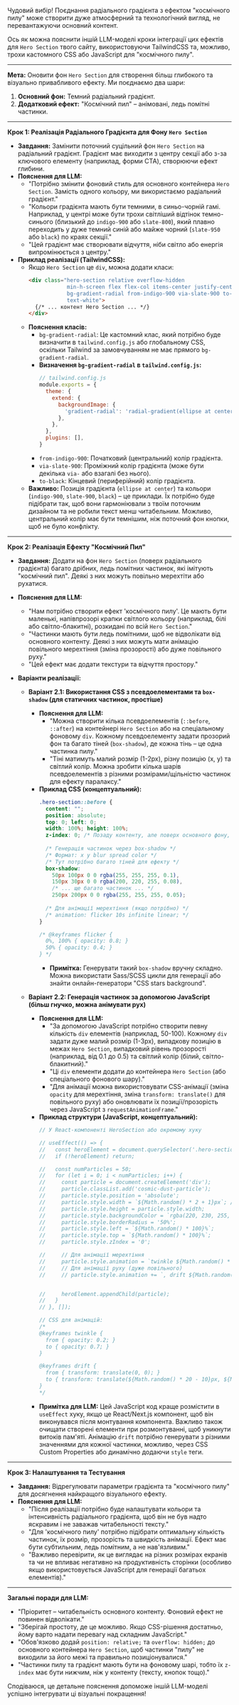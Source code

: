 Чудовий вибір! Поєднання радіального градієнта з ефектом "космічного пилу" може створити дуже атмосферний та технологічний вигляд, не перевантажуючи основний контент.

Ось як можна пояснити іншій LLM-моделі кроки інтеграції цих ефектів для `Hero Section` твого сайту, використовуючи TailwindCSS та, можливо, трохи кастомного CSS або JavaScript для "космічного пилу".

---

**Мета:** Оновити фон `Hero Section` для створення більш глибокого та візуально привабливого ефекту. Ми поєднаємо два шари:
1.  **Основний фон:** Темний радіальний градієнт.
2.  **Додатковий ефект:** "Космічний пил" – анімовані, ледь помітні частинки.

---

**Крок 1: Реалізація Радіального Градієнта для Фону `Hero Section`**

*   **Завдання:** Замінити поточний суцільний фон `Hero Section` на радіальний градієнт. Градієнт має виходити з центру секції або з-за ключового елементу (наприклад, форми CTA), створюючи ефект глибини.
*   **Пояснення для LLM:**
    *   "Потрібно змінити фоновий стиль для основного контейнера `Hero Section`. Замість одного кольору, ми використаємо радіальний градієнт."
    *   "Кольори градієнта мають бути темними, в синьо-чорній гамі. Наприклад, у центрі може бути трохи світліший відтінок темно-синього (близький до `indigo-900` або `slate-800`), який плавно переходить у дуже темний синій або майже чорний (`slate-950` або `black`) по краях секції."
    *   "Цей градієнт має створювати відчуття, ніби світло або енергія випромінюється з центру."
*   **Приклад реалізації (TailwindCSS):**
    *   Якщо `Hero Section` це `div`, можна додати класи:
        ```html
        <div class="hero-section relative overflow-hidden 
                    min-h-screen flex flex-col items-center justify-center 
                    bg-gradient-radial from-indigo-900 via-slate-900 to-black 
                    text-white">
          {/* ... контент Hero Section ... */}
        </div>
        ```
    *   **Пояснення класів:**
        *   `bg-gradient-radial`: Це кастомний клас, який потрібно буде визначити в `tailwind.config.js` або глобальному CSS, оскільки Tailwind за замовчуванням не має прямого `bg-gradient-radial`.
        *   **Визначення `bg-gradient-radial` в `tailwind.config.js`:**
            ```javascript
            // tailwind.config.js
            module.exports = {
              theme: {
                extend: {
                  backgroundImage: {
                    'gradient-radial': 'radial-gradient(ellipse at center, var(--tw-gradient-stops))',
                  },
                },
              },
              plugins: [],
            }
            ```
        *   `from-indigo-900`: Початковий (центральний) колір градієнта.
        *   `via-slate-900`: Проміжний колір градієнта (може бути декілька `via-` або взагалі без нього).
        *   `to-black`: Кінцевий (периферійний) колір градієнта.
    *   **Важливо:** Позиція градієнта (`ellipse at center`) та кольори (`indigo-900`, `slate-900`, `black`) – це приклади. Їх потрібно буде підібрати так, щоб вони гармоніювали з твоїм поточним дизайном та не робили текст менш читабельним. Можливо, центральний колір має бути темнішим, ніж поточний фон кнопки, щоб не було конфлікту.

---

**Крок 2: Реалізація Ефекту "Космічний Пил"**

*   **Завдання:** Додати на фон `Hero Section` (поверх радіального градієнта) багато дрібних, ледь помітних частинок, які імітують "космічний пил". Деякі з них можуть повільно мерехтіти або рухатися.
*   **Пояснення для LLM:**
    *   "Нам потрібно створити ефект 'космічного пилу'. Це мають бути маленькі, напівпрозорі крапки світлого кольору (наприклад, білі або світло-блакитні), розкидані по всій `Hero Section`."
    *   "Частинки мають бути ледь помітними, щоб не відволікати від основного контенту. Деякі з них можуть мати анімацію повільного мерехтіння (зміна прозорості) або дуже повільного руху."
    *   "Цей ефект має додати текстури та відчуття простору."

*   **Варіанти реалізації:**

    *   **Варіант 2.1: Використання CSS з псевдоелементами та `box-shadow` (для статичних частинок, простіше)**
        *   **Пояснення для LLM:**
            *   "Можна створити кілька псевдоелементів (`::before`, `::after`) на контейнері `Hero Section` або на спеціальному фоновому `div`. Кожному псевдоелементу задати прозорий фон та багато тіней (`box-shadow`), де кожна тінь – це одна частинка пилу."
            *   "Тіні матимуть малий розмір (1-2px), різну позицію (x, y) та світлий колір. Можна зробити кілька шарів псевдоелементів з різними розмірами/щільністю частинок для ефекту паралаксу."
        *   **Приклад CSS (концептуальний):**
            ```css
            .hero-section::before {
              content: "";
              position: absolute;
              top: 0; left: 0;
              width: 100%; height: 100%;
              z-index: 0; /* Позаду контенту, але поверх основного фону, якщо треба */
              
              /* Генерація частинок через box-shadow */
              /* Формат: x y blur spread color */
              /* Тут потрібно багато тіней для ефекту */
              box-shadow: 
                50px 100px 0 0 rgba(255, 255, 255, 0.1), 
                150px 30px 0 0 rgba(200, 220, 255, 0.08),
                /* ... ще багато частинок ... */
                250px 200px 0 0 rgba(255, 255, 255, 0.05);
              
              /* Для анімації мерехтіння (якщо потрібно) */
              /* animation: flicker 10s infinite linear; */
            }

            /* @keyframes flicker {
              0%, 100% { opacity: 0.8; }
              50% { opacity: 0.4; }
            } */
            ```
            *   **Примітка:** Генерувати такий `box-shadow` вручну складно. Можна використати Sass/SCSS цикли для генерації або знайти онлайн-генератори "CSS stars background".

    *   **Варіант 2.2: Генерація частинок за допомогою JavaScript (більш гнучко, можна анімувати рух)**
        *   **Пояснення для LLM:**
            *   "За допомогою JavaScript потрібно створити певну кількість `div` елементів (наприклад, 50-100). Кожному `div` задати дуже малий розмір (1-3px), випадкову позицію в межах `Hero Section`, випадковий рівень прозорості (наприклад, від 0.1 до 0.5) та світлий колір (білий, світло-блакитний)."
            *   "Ці `div` елементи додати до контейнера `Hero Section` (або спеціального фонового шару)."
            *   "Для анімації можна використовувати CSS-анімації (зміна `opacity` для мерехтіння, зміна `transform: translate()` для повільного руху) або оновлювати їх позиції/прозорість через JavaScript з `requestAnimationFrame`."
        *   **Приклад структури (JavaScript, концептуальний):**
            ```javascript
            // У React-компоненті HeroSection або окремому хуку
            
            // useEffect(() => {
            //   const heroElement = document.querySelector('.hero-section'); // або ref
            //   if (!heroElement) return;

            //   const numParticles = 50;
            //   for (let i = 0; i < numParticles; i++) {
            //     const particle = document.createElement('div');
            //     particle.classList.add('cosmic-dust-particle');
            //     particle.style.position = 'absolute';
            //     particle.style.width = `${Math.random() * 2 + 1}px`; // Розмір 1-3px
            //     particle.style.height = particle.style.width;
            //     particle.style.backgroundColor = `rgba(220, 230, 255, ${Math.random() * 0.4 + 0.1})`; // Світло-блакитний, напівпрозорий
            //     particle.style.borderRadius = '50%';
            //     particle.style.left = `${Math.random() * 100}%`;
            //     particle.style.top = `${Math.random() * 100}%`;
            //     particle.style.zIndex = '0'; 
            
            //     // Для анімації мерехтіння
            //     particle.style.animation = `twinkle ${Math.random() * 5 + 5}s infinite alternate`;
            //     // Для анімації руху (дуже повільного)
            //     // particle.style.animation += `, drift ${Math.random() * 20 + 20}s infinite linear`;


            //     heroElement.appendChild(particle);
            //   }
            // }, []);

            // CSS для анімацій:
            /*
            @keyframes twinkle {
              from { opacity: 0.2; }
              to { opacity: 0.7; }
            }

            @keyframes drift {
              from { transform: translate(0, 0); }
              to { transform: translate(${Math.random() * 20 - 10}px, ${Math.random() * 20 - 10}px); } 
            }
            */
            ```
        *   **Примітка для LLM:** Цей JavaScript код краще розмістити в `useEffect` хуку, якщо це React/Next.js компонент, щоб він виконувався після монтування компонента. Важливо також очищати створені елементи при розмонтуванні, щоб уникнути витоків пам'яті. Анімацію `drift` потрібно генерувати з різними значеннями для кожної частинки, можливо, через CSS Custom Properties або динамічно додаючи `style` теги.

---

**Крок 3: Налаштування та Тестування**

*   **Завдання:** Відрегулювати параметри градієнта та "космічного пилу" для досягнення найкращого візуального ефекту.
*   **Пояснення для LLM:**
    *   "Після реалізації потрібно буде налаштувати кольори та інтенсивність радіального градієнта, щоб він не був надто яскравим і не заважав читабельності тексту."
    *   "Для 'космічного пилу' потрібно підібрати оптимальну кількість частинок, їх розмір, прозорість та швидкість анімації. Ефект має бути субтильним, ледь помітним, а не нав'язливим."
    *   "Важливо перевірити, як це виглядає на різних розмірах екранів та чи не впливає негативно на продуктивність сторінки (особливо якщо використовується JavaScript для генерації багатьох елементів)."

---

**Загальні поради для LLM:**
*   "Пріоритет – читабельність основного контенту. Фоновий ефект не повинен відволікати."
*   "Зберігай простоту, де це можливо. Якщо CSS-рішення достатньо, йому варто надати перевагу над складним JavaScript."
*   "Обов'язково додай `position: relative;` та `overflow: hidden;` до основного контейнера `Hero Section`, щоб частинки "пилу" не виходили за його межі та правильно позиціонувалися."
*   "Частинки пилу та градієнт мають бути на фоновому шарі, тобто їх `z-index` має бути нижчим, ніж у контенту (тексту, кнопок тощо)."

Сподіваюся, це детальне пояснення допоможе іншій LLM-моделі успішно інтегрувати ці візуальні покращення!